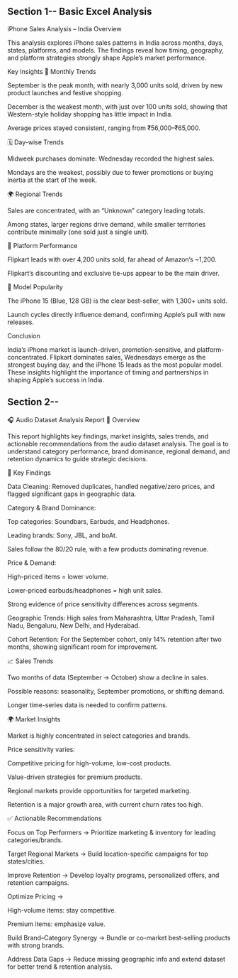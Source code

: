 ## **Section 1**-- Basic Excel Analysis
iPhone Sales Analysis – India
Overview

This analysis explores iPhone sales patterns in India across months, days, states, platforms, and models. The findings reveal how timing, geography, and platform strategies strongly shape Apple’s market performance.

Key Insights
📅 Monthly Trends

September is the peak month, with nearly 3,000 units sold, driven by new product launches and festive shopping.

December is the weakest month, with just over 100 units sold, showing that Western-style holiday shopping has little impact in India.

Average prices stayed consistent, ranging from ₹56,000–₹65,000.

🗓️ Day-wise Trends

Midweek purchases dominate: Wednesday recorded the highest sales.

Mondays are the weakest, possibly due to fewer promotions or buying inertia at the start of the week.

🌍 Regional Trends

Sales are concentrated, with an “Unknown” category leading totals.

Among states, larger regions drive demand, while smaller territories contribute minimally (one sold just a single unit).

🛒 Platform Performance

Flipkart leads with over 4,200 units sold, far ahead of Amazon’s ~1,200.

Flipkart’s discounting and exclusive tie-ups appear to be the main driver.

📱 Model Popularity

The iPhone 15 (Blue, 128 GB) is the clear best-seller, with 1,300+ units sold.

Launch cycles directly influence demand, confirming Apple’s pull with new releases.

Conclusion

India’s iPhone market is launch-driven, promotion-sensitive, and platform-concentrated. Flipkart dominates sales, Wednesdays emerge as the strongest buying day, and the iPhone 15 leads as the most popular model. These insights highlight the importance of timing and partnerships in shaping Apple’s success in India.




## **Section 2--**
🎧 Audio Dataset Analysis Report
📌 Overview

This report highlights key findings, market insights, sales trends, and actionable recommendations from the audio dataset analysis. The goal is to understand category performance, brand dominance, regional demand, and retention dynamics to guide strategic decisions.

🔑 Key Findings

Data Cleaning: Removed duplicates, handled negative/zero prices, and flagged significant gaps in geographic data.

Category & Brand Dominance:

Top categories: Soundbars, Earbuds, and Headphones.

Leading brands: Sony, JBL, and boAt.

Sales follow the 80/20 rule, with a few products dominating revenue.

Price & Demand:

High-priced items = lower volume.

Lower-priced earbuds/headphones = high unit sales.

Strong evidence of price sensitivity differences across segments.

Geographic Trends: High sales from Maharashtra, Uttar Pradesh, Tamil Nadu, Bengaluru, New Delhi, and Hyderabad.

Cohort Retention: For the September cohort, only 14% retention after two months, showing significant room for improvement.

📈 Sales Trends

Two months of data (September → October) show a decline in sales.

Possible reasons: seasonality, September promotions, or shifting demand.

Longer time-series data is needed to confirm patterns.

🌍 Market Insights

Market is highly concentrated in select categories and brands.

Price sensitivity varies:

Competitive pricing for high-volume, low-cost products.

Value-driven strategies for premium products.

Regional markets provide opportunities for targeted marketing.

Retention is a major growth area, with current churn rates too high.

✅ Actionable Recommendations

Focus on Top Performers → Prioritize marketing & inventory for leading categories/brands.

Target Regional Markets → Build location-specific campaigns for top states/cities.

Improve Retention → Develop loyalty programs, personalized offers, and retention campaigns.

Optimize Pricing →

High-volume items: stay competitive.

Premium items: emphasize value.

Build Brand–Category Synergy → Bundle or co-market best-selling products with strong brands.

Address Data Gaps → Reduce missing geographic info and extend dataset for better trend & retention analysis.
